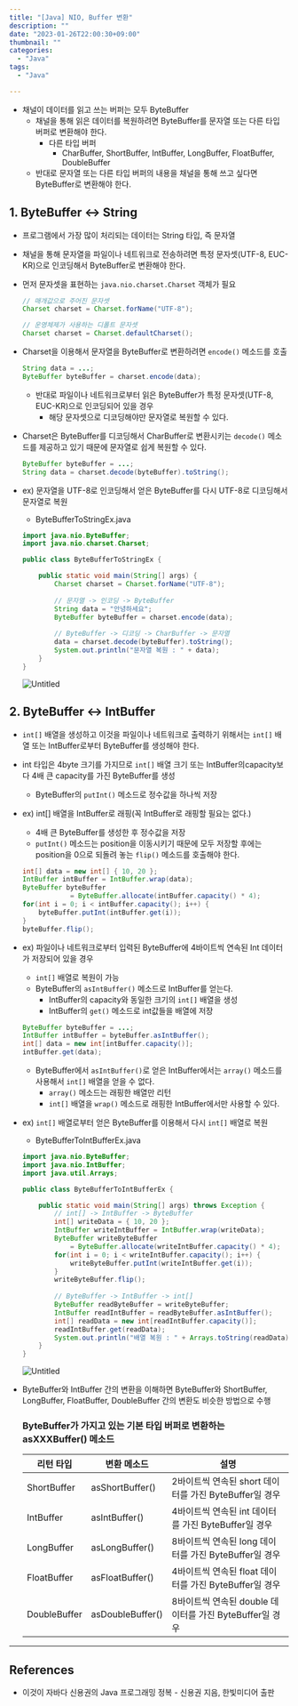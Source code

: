 ```yaml
---
title: "[Java] NIO, Buffer 변환"
description: ""
date: "2023-01-26T22:00:30+09:00"
thumbnail: ""
categories:
  - "Java"
tags:
  - "Java"

---
```

<!--more-->

- 채널이 데이터를 읽고 쓰는 버퍼는 모두 ByteBuffer
    - 채널을 통해 읽은 데이터를 복원하려면 ByteBuffer를 문자열 또는 다른 타입 버퍼로 변환해야 한다.
        - 다른 타입 버퍼
            - CharBuffer, ShortBuffer, IntBuffer, LongBuffer, FloatBuffer, DoubleBuffer
    - 반대로 문자열 또는 다른 타입 버퍼의 내용을 채널을 통해 쓰고 싶다면 ByteBuffer로 변환해야 한다.

## 1. ByteBuffer ↔ String

- 프로그램에서 가장 많이 처리되는 데이터는 String 타입, 즉 문자열
- 채널을 통해 문자열을 파일이나 네트워크로 전송하려면 특정 문자셋(UTF-8, EUC-KR)으로 인코딩해서 ByteBuffer로 변환해야 한다.
- 먼저 문자셋을 표현하는 `java.nio.charset.Charset` 객체가 필요
    
    ```java
    // 매개값으로 주어진 문자셋
    Charset charset = Charset.forName("UTF-8");
    
    // 운영체제가 사용하는 디폴트 문자셋
    Charset charset = Charset.defaultCharset(); 
    ```
    
- Charset을 이용해서 문자열을 ByteBuffer로 변환하려면 `encode()` 메소드를 호출
    
    ```java
    String data = ...;
    ByteBuffer byteBuffer = charset.encode(data);
    ```
    
    - 반대로 파일이나 네트워크로부터 읽은 ByteBuffer가 특정 문자셋(UTF-8, EUC-KR)으로 인코딩되어 있을 경우
        - 해당 문자셋으로 디코딩해야만 문자열로 복원할 수 있다.
- Charset은 ByteBuffer를 디코딩해서 CharBuffer로 변환시키는 `decode()` 메소드를 제공하고 있기 때문에 문자열로 쉽게 복원할 수 있다.
    
    ```java
    ByteBuffer byteBuffer = ...;
    String data = charset.decode(byteBuffer).toString();
    ```
    
- ex) 문자열을 UTF-8로 인코딩해서 얻은 ByteBuffer를 다시 UTF-8로 디코딩해서 문자열로 복원
    - ByteBufferToStringEx.java
    
    ```java
    import java.nio.ByteBuffer;
    import java.nio.charset.Charset;
    
    public class ByteBufferToStringEx {
    
    	public static void main(String[] args) {
    		Charset charset = Charset.forName("UTF-8");
    		
    		// 문자열 -> 인코딩 -> ByteBuffer
    		String data = "안녕하세요";
    		ByteBuffer byteBuffer = charset.encode(data);
    		
    		// ByteBuffer -> 디코딩 -> CharBuffer -> 문자열
    		data = charset.decode(byteBuffer).toString();
    		System.out.println("문자열 복원 : " + data);
    	}
    }
    ```
    
    ![Untitled](/images/lang_java/NIO/Buffer_변환/Untitled.png)
    

## 2. ByteBuffer ↔ IntBuffer

- `int[]` 배열을 생성하고 이것을 파일이나 네트워크로 출력하기 위해서는 `int[]` 배열 또는 IntBuffer로부터 ByteBuffer를 생성해야 한다.
- int 타입은 4byte 크기를 가지므로 `int[]` 배열 크기 또는 IntBuffer의capacity보다 4배 큰 capacity를 가진 ByteBuffer를 생성
    - ByteBuffer의 `putInt()` 메소드로 정수값을 하나씩 저장
- ex) int[] 배열을 IntBuffer로 래핑(꼭 IntBuffer로 래핑할 필요는 없다.)
    - 4배 큰 ByteBuffer를 생성한 후 정수값을 저장
    - `putInt()` 메소드는 position을 이동시키기 때문에 모두 저장할 후에는 position을 0으로 되돌려 놓는 `flip()` 메소드를 호출해야 한다.
    
    ```java
    int[] data = new int[] { 10, 20 };
    IntBuffer intBuffer = IntBuffer.wrap(data);
    ByteBuffer byteBuffer 
    			= ByteBuffer.allocate(intBuffer.capacity() * 4);
    for(int i = 0; i < intBuffer.capacity(); i++) {
    	byteBuffer.putInt(intBuffer.get(i));
    }
    byteBuffer.flip();
    ```
    
- ex) 파일이나 네트워크로부터 입력된 ByteBuffer에 4바이트씩 연속된 Int 데이터가 저장되어 있을 경우
    - `int[]` 배열로 복원이 가능
    - ByteBuffer의 `asIntBuffer()` 메소드로 IntBuffer를 얻는다.
        - IntBuffer의 capacity와 동일한 크기의 `int[]` 배열을 생성
        - IntBuffer의 `get()` 메소드로 int값들을 배열에 저장
    
    ```java
    ByteBuffer byteBuffer = ...;
    IntBuffer intBuffer = byteBuffer.asIntBuffer();
    int[] data = new int[intBuffer.capacity()];
    intBuffer.get(data);
    ```
    
    - ByteBuffer에서 `asIntBuffer()`로 얻은 IntBuffer에서는 `array()` 메소드를 사용해서 `int[]` 배열을 얻을 수 없다.
        - `array()` 메소드는 래핑한 배열만 리턴
        - `int[]` 배열을 `wrap()` 메소드로 래핑한 IntBuffer에서만 사용할 수 있다.
- ex) `int[]` 배열로부터 얻은 ByteBuffer를 이용해서 다시 `int[]` 배열로 복원
    - ByteBufferToIntBufferEx.java
    
    ```java
    import java.nio.ByteBuffer;
    import java.nio.IntBuffer;
    import java.util.Arrays;
    
    public class ByteBufferToIntBufferEx {
    
    	public static void main(String[] args) throws Exception {
    		// int[] -> IntBuffer -> ByteBuffer
    		int[] writeData = { 10, 20 };
    		IntBuffer writeIntBuffer = IntBuffer.wrap(writeData);
    		ByteBuffer writeByteBuffer 
    			= ByteBuffer.allocate(writeIntBuffer.capacity() * 4);
    		for(int i = 0; i < writeIntBuffer.capacity(); i++) {
    			writeByteBuffer.putInt(writeIntBuffer.get(i));
    		}
    		writeByteBuffer.flip();
    		
    		// ByteBuffer -> IntBuffer -> int[]
    		ByteBuffer readByteBuffer = writeByteBuffer;
    		IntBuffer readIntBuffer = readByteBuffer.asIntBuffer();
    		int[] readData = new int[readIntBuffer.capacity()];
    		readIntBuffer.get(readData);
    		System.out.println("배열 복원 : " + Arrays.toString(readData));
    	}
    }
    ```
    
    ![Untitled](/images/lang_java/NIO/Buffer_변환/Untitled%201.png)
    
- ByteBuffer와 IntBuffer 간의 변환을 이해하면 ByteBuffer와 ShortBuffer, LongBuffer, FloatBuffer, DoubleBuffer 간의 변환도 비슷한 방법으로 수행
    
    ### ByteBuffer가 가지고 있는 기본 타입 버퍼로 변환하는 asXXXBuffer() 메소드
    
    | 리턴 타입 | 변환 메소드 | 설명 |
    | --- | --- | --- |
    | ShortBuffer | asShortBuffer() | 2바이트씩 연속된 short 데이터를 가진 ByteBuffer일 경우 |
    | IntBuffer | asIntBuffer() | 4바이트씩 연속된 int 데이터를 가진 ByteBuffer일 경우 |
    | LongBuffer | asLongBuffer() | 8바이트씩 연속된 long 데이터를 가진 ByteBuffer일 경우 |
    | FloatBuffer | asFloatBuffer() | 4바이트씩 연속된 float 데이터를 가진 ByteBuffer일 경우 |
    | DoubleBuffer | asDoubleBuffer() | 8바이트씩 연속된 double 데이터를 가진 ByteBuffer일 경우 |

---

## References

- 이것이 자바다 신용권의 Java 프로그래밍 정복 - 신용권 지음, 한빛미디어 출판